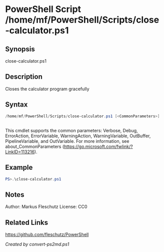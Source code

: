 # PowerShell Script /home/mf/PowerShell/Scripts/close-calculator.ps1

## Synopsis
close-calculator.ps1

## Description
Closes the calculator program gracefully

## Syntax
```powershell
/home/mf/PowerShell/Scripts/close-calculator.ps1 [<CommonParameters>]
```
## <CommonParameters>
This cmdlet supports the common parameters: Verbose, Debug, ErrorAction, ErrorVariable, WarningAction, WarningVariable, OutBuffer, PipelineVariable, and OutVariable. For more information, see about_CommonParameters (https://go.microsoft.com/fwlink/?LinkID=113216).

## Example
```powershell
PS>.\close-calculator.ps1
```


## Notes
Author:  Markus Fleschutz
License: CC0

## Related Links
https://github.com/fleschutz/PowerShell

*Created by convert-ps2md.ps1*

